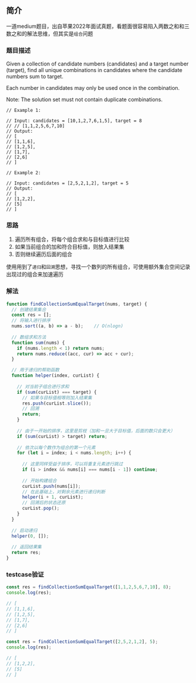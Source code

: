 ## 简介

一道medium题目，出自苹果2022年面试真题，看题面很容易陷入两数之和和三数之和的解法思维，但其实是`组合`问题

### 题目描述

Given a collection of candidate numbers (candidates) and a target number (target), find all unique combinations in candidates where the candidate numbers sum to target.

Each number in candidates may only be used once in the combination.

Note: The solution set must not contain duplicate combinations.

```
// Example 1:

// Input: candidates = [10,1,2,7,6,1,5], target = 8
// // [1,1,2,5,6,7,10]
// Output: 
// [
// [1,1,6],
// [1,2,5],
// [1,7],
// [2,6]
// ]

// Example 2:

// Input: candidates = [2,5,2,1,2], target = 5
// Output: 
// [
// [1,2,2],
// [5]
// ]
```

### 思路

1. 遍历所有组合，将每个组合求和与目标值进行比较
2. 如果当前组合的加和符合目标值，则放入结果集
3. 否则继续遍历后面的组合

使用用到了`递归`和`回溯`思想，寻找一个数列的所有组合，可使用额外集合空间记录出现过的组合来加速遍历

### 解法

```js
function findCollectionSumEqualTarget(nums, target) {
  // 创建结果集合
  const res = [];
  // 将输入进行排序
  nums.sort((a, b) => a - b);    // O(nlogn)
  
  // 数组求和方法
  function sum(nums) {
    if (nums.length < 1) return nums;
    return nums.reduce((acc, cur) => acc + cur);
  }

  // 用于递归的帮助函数
  function helper(index, curList) {
    
    // 对当前子组合进行求和
    if (sum(curList) === target) {
      // 如果与目标值相等则加入结果集
      res.push(curList.slice());
      // 回溯
      return;
    }
    
    // 由于一开始的排序，这里是剪枝（加和一旦大于目标值，后面的数只会更大）
    if (sum(curList) > target) return;
    
    // 依次以每个数作为组合的第一个元素
    for (let i = index; i < nums.length; i++) {
    
      // 这里同样受益于排序，可以将重复元素进行跳过 
      if (i > index && nums[i] === nums[i - 1]) continue;
      
      // 开始构建组合
      curList.push(nums[i]);
      // 在此基础上，对剩余元素进行递归判断
      helper(i + 1, curList);
      // 回溯后的状态还原
      curList.pop();
    }
  }
  
  // 启动递归
  helper(0, []);
  
  // 返回结果集
  return res;
}
```

### testcase验证

```js
const res = findCollectionSumEqualTarget([1,1,2,5,6,7,10], 8);
console.log(res);

// [
// [1,1,6],
// [1,2,5],
// [1,7],
// [2,6]
// ]
```

```js
const res = findCollectionSumEqualTarget([2,5,2,1,2], 5);
console.log(res);

// [
// [1,2,2],
// [5]
// ]
```

